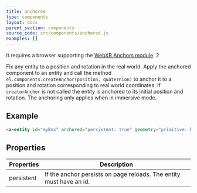 ```yaml
---
title: anchored
type: components
layout: docs
parent_section: components
source_code: src/components/anchored.js
examples: []
---
```


[webxranchors]: https://immersive-web.github.io/anchors/

It requires a browser supporting the [WebXR Anchors module][webxranchors]. 2

Fix any entity to a position and rotation in the real world. Apply the anchored component to an entity and call the method `el.components.createAnchor(position, quaternion)` to anchor it to a position and rotation corresponding to real world coordinates. If `creatorAnchor` is not called the entity is anchored to its initial position and rotation. The anchoring only applies when in immersive mode.


## Example

```html
<a-entity id="myBox" anchored="persistent: true" geometry="primitive: box" material="color: red"></a-entity>
```

## Properties

| Properties        | Description                                                             |
|-------------------|-------------------------------------------------------------------------|
| persistent        | If the anchor persists on page reloads. The entity must have an id.     |

